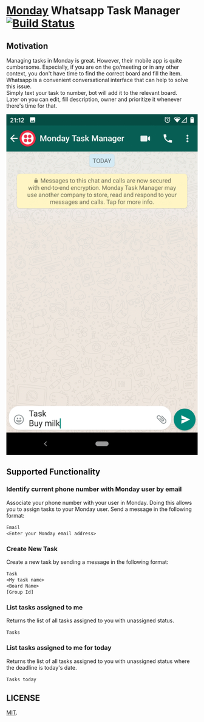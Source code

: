 # [Monday](https://monday.com) Whatsapp Task Manager [![Build Status](https://travis-ci.org/bolshchikov/monday-whatsapp-tasks.svg?branch=master)](https://travis-ci.org/bolshchikov/monday-whatsapp-tasks)

## Motivation
Managing tasks in Monday is great. However, their mobile app is quite cumbersome. Especially, if you are on the go/meeting or in any other context, you don't have time to find the correct board and fill the item. <br>
Whatsapp is a convenient conversational interface that can help to solve this issue. <br>
Simply text your task to number, bot will add it to the relevant board. <br>
Later on you can edit, fill description, owner and prioritize it whenever there's time for that.

![](./demo.gif)

## Supported Functionality

### Identify current phone number with Monday user by email
Associate your phone number with your user in Monday. Doing this allows you to assign tasks to your Monday user. Send a message in the following format:
```
Email
<Enter your Monday email address>
```

### Create New Task
Create a new task by sending a message in the following format:
```
Task
<My task name>
<Board Name>
[Group Id]
```

### List tasks assigned to me
Returns the list of all tasks assigned to you with unassigned status.
```
Tasks
```
### List tasks assigned to me for today
Returns the list of all tasks assigned to you with unassigned status where the deadline is today's date.
```
Tasks today
```
## LICENSE
[MIT](/LICENSE).